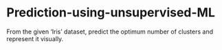 # Prediction-using-unsupervised-ML
From the given ‘Iris’ dataset, predict the optimum number of clusters and represent it visually.
